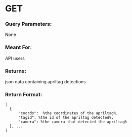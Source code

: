 # GET
### Query Parameters: 
None
### Meant For:
API users
### Returns:
json data containing apriltag detections
### Return Format:
```
[
  {
      "coords":  %the coordinates of the apriltag%,
      "tagid": %the id of the apriltag detected%,
      "camera": %the camera that detected the apriltag%
  }, ...
]
```